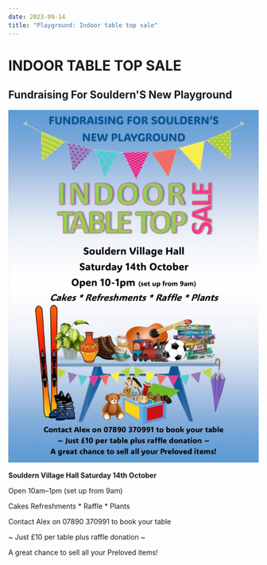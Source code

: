 ```yaml
---
date: 2023-09-14
title: "Playground: Indoor table top sale"
---
```


# INDOOR TABLE TOP SALE

## Fundraising For Souldern'S New Playground

![poster](playground-table-top.jpg)

**Souldern Village Hall Saturday 14th October**

Open 10am–1pm (set up from 9am)


Cakes Refreshments * Raffle * Plants

Contact Alex on 07890 370991 to book your table

~ Just £10 per table plus raffle donation ~

A great chance to sell all your Preloved items!
